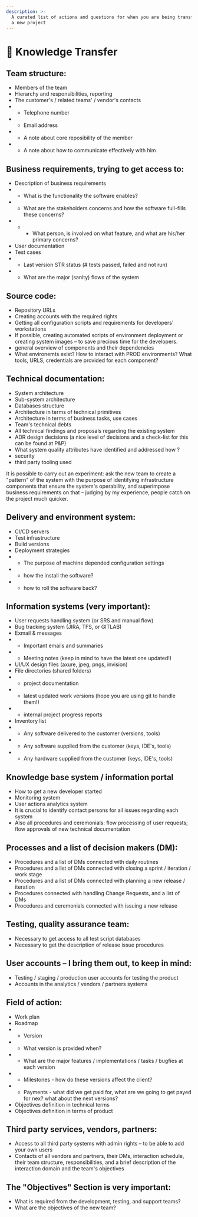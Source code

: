 ```yaml
---
description: >-
  A curated list of actions and questions for when you are being transferring to
  a new project
---
```


# 🧠 Knowledge Transfer

## Team structure:

* Members of the team
* Hierarchy and responsibilities, reporting
* The customer's / related teams' / vendor's contacts
*
  * Telephone number
*
  * Email address
*
  * A note about core reposibility of the member
*
  * A note about how to communicate effectively with him

## Business requirements, trying to get access to:

* Description of business requirements
*
  * What is the functionality the software enables?
*
  * What are the stakeholders concerns and how the software full-fills these concerns?
*
  *
    * What person, is involved on what feature, and what are his/her primary concerns?
* User documentation
* Test cases
*
  * Last version STR status (# tests passed, failed and not run)
*
  * What are the major (sanity) flows of the system

## Source code:

* Repository URLs
* Creating accounts with the required rights
* Getting all configuration scripts and requirements for developers' workstations
* If possible, creating automated scripts of environment deployment or creating system images – to save precious time for the developers.
* general overview of components and their dependencies
* What environemts exist? How to interact with PROD environments? What tools, URLS, credentials are provided for each component?

## Technical documentation:

* System architecture
* Sub-system architecture
* Databases structure
* Architecture in terms of technical primitives
* Architecture in terms of business tasks, use cases
* Team's technical debts
* All technical findings and proposals regarding the existing system
* ADR design decisions (a nice level of decisions and a check-list for this can be found at P\&P)
* What system quality attributes have identified and addressed how ?
* security
* third party tooling used

It is possible to carry out an experiment: ask the new team to create a "pattern" of the system with the purpose of identifying infrastructure components that ensure the system's operability, and superimpose business requirements on that – judging by my experience, people catch on the project much quicker.

## Delivery and environment system:

* CI/CD servers
* Test infrastructure
* Build versions
* Deployment strategies
*
  * The purpose of machine depended configuration settings
*
  * how the install the software?
*
  * how to roll the software back?

## Information systems (very important):

* User requests handling system (or SRS and manual flow)
* Bug tracking system (JIRA, TFS, or GITLAB)
* Exmail & messages
*
  * Important emails and summaries
*
  * Meeting notes (keep in mind to have the latest one updated!)
* UI/UX design files (axure, jpeg, pngs, invision)
* File directories (shared folders)
*
  * project documentation
*
  * latest updated work versions (hope you are using git to handle them!)
*
  * internal project progress reports
* Inventory list
*
  * Any software delivered to the customer (versions, tools)
*
  * Any software supplied from the customer (keys, IDE's, tools)
*
  * Any hardware supplied from the customer (keys, IDE's, tools)

## Knowledge base system / information portal

* How to get a new developer started
* Monitoring system
* User actions analytics system
* It is crucial to identify contact persons for all issues regarding each system
* Also all procedures and ceremonials: flow processing of user requests; flow approvals of new technical documentation

## Processes and a list of decision makers (DM):

* Procedures and a list of DMs connected with daily routines
* Procedures and a list of DMs connected with closing a sprint / iteration / work stage
* Procedures and a list of DMs connected with planning a new release / iteration
* Procedures connected with handling Change Requests, and a list of DMs
* Procedures and ceremonials connected with issuing a new release

## Testing, quality assurance team:

* Necessary to get access to all test script databases
* Necessary to get the description of release issue procedures

## User accounts – I bring them out, to keep in mind:

* Testing / staging / production user accounts for testing the product
* Accounts in the analytics / vendors / partners systems

## Field of action:

* Work plan
* Roadmap
*
  * Version
*
  * What version is provided when?
*
  * What are the major features / implementations / tasks / bugfies at each version
*
  * Milestones - how do these versions affect the client?
*
  * Payments - what did we get paid for, what are we going to get payed for nex? what about the next versions?
* Objectives definition in technical terms
* Objectives definition in terms of product

## Third party services, vendors, partners:

* Access to all third party systems with admin rights – to be able to add your own users
* Contacts of all vendors and partners, their DMs, interaction schedule, their team structure, responsibilities, and a brief description of the interaction domain and the team's objectives

## The "Objectives" Section is very important:

* What is required from the development, testing, and support teams?
* What are the objectives of the new team?
